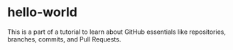 # hello-world
This is a part of a tutorial to learn about GitHub essentials like repositories, branches, commits, and Pull Requests.
